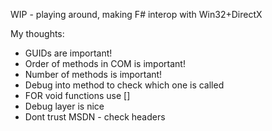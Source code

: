 WIP - playing around, making F# interop with Win32+DirectX

My thoughts:
- GUIDs are important!
- Order of methods in COM is important!
- Number of methods is important!
- Debug into method to check which one is called
- FOR void functions use [<PreserveSig>]
- Debug layer is nice
- Dont trust MSDN - check headers